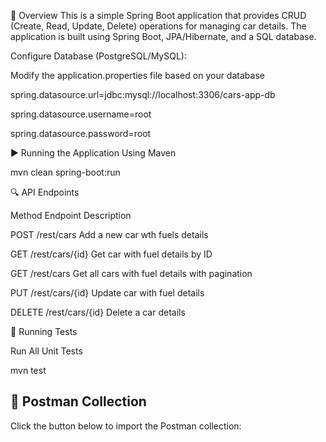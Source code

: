 🚀 Overview
This is a simple Spring Boot application that provides CRUD (Create, Read, Update, Delete) operations for managing car details. The application is built using Spring Boot, JPA/Hibernate, and a SQL database.




Configure Database (PostgreSQL/MySQL):

Modify the application.properties file based on your database

spring.datasource.url=jdbc:mysql://localhost:3306/cars-app-db

spring.datasource.username=root

spring.datasource.password=root




▶️ Running the Application Using Maven

mvn clean spring-boot:run


🔍 API Endpoints

Method	Endpoint	          Description

POST	  /rest/cars	        Add a new car wth fuels details

GET	    /rest/cars/{id}	    Get car with fuel details by ID

GET	    /rest/cars	        Get all cars with fuel details with pagination

PUT	    /rest/cars/{id}	    Update car with fuel details

DELETE	/rest/cars/{id}	    Delete a car details


🧪 Running Tests

Run All Unit Tests

mvn test



## 📩 Postman Collection

Click the button below to import the Postman collection:


